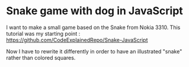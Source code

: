 # Snake game with dog in JavaScript

I want to make a small game based on the Snake from Nokia 3310.
This tutorial was my starting point : https://github.com/CodeExplainedRepo/Snake-JavaScript

Now I have to rewrite it differently in order to have an illustrated "snake" rather than colored squares.
